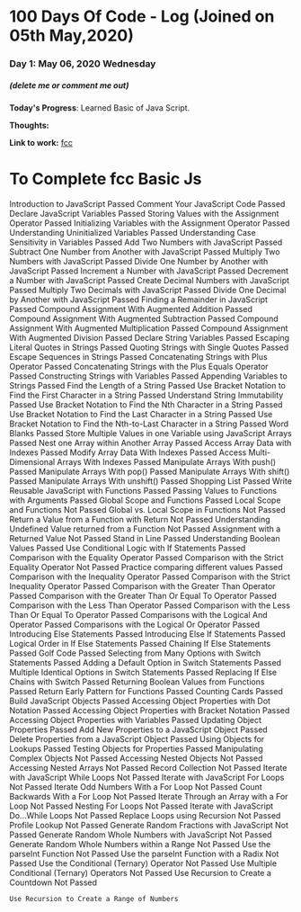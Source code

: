# 100 Days Of Code - Log (Joined on 05th May,2020)

### Day 1: May 06, 2020 Wednesday
##### (delete me or comment me out)

**Today's Progress**: Learned Basic of Java Script.

**Thoughts:** 

**Link to work:** [fcc](http://www.freecodecamp.org/saradasutar)





# To Complete fcc Basic Js
Introduction to JavaScript
Passed
Comment Your JavaScript Code
Passed
Declare JavaScript Variables
Passed
Storing Values with the Assignment Operator
Passed
Initializing Variables with the Assignment Operator
Passed
Understanding Uninitialized Variables
Passed
Understanding Case Sensitivity in Variables
Passed
Add Two Numbers with JavaScript
Passed
Subtract One Number from Another with JavaScript
Passed
Multiply Two Numbers with JavaScript
Passed
Divide One Number by Another with JavaScript
Passed
Increment a Number with JavaScript
Passed
Decrement a Number with JavaScript
Passed
Create Decimal Numbers with JavaScript
Passed
Multiply Two Decimals with JavaScript
Passed
Divide One Decimal by Another with JavaScript
Passed
Finding a Remainder in JavaScript
Passed
Compound Assignment With Augmented Addition
Passed
Compound Assignment With Augmented Subtraction
Passed
Compound Assignment With Augmented Multiplication
Passed
Compound Assignment With Augmented Division
Passed
Declare String Variables
Passed
Escaping Literal Quotes in Strings
Passed
Quoting Strings with Single Quotes
Passed
Escape Sequences in Strings
Passed
Concatenating Strings with Plus Operator
Passed
Concatenating Strings with the Plus Equals Operator
Passed
Constructing Strings with Variables
Passed
Appending Variables to Strings
Passed
Find the Length of a String
Passed
Use Bracket Notation to Find the First Character in a String
Passed
Understand String Immutability
Passed
Use Bracket Notation to Find the Nth Character in a String
Passed
Use Bracket Notation to Find the Last Character in a String
Passed
Use Bracket Notation to Find the Nth-to-Last Character in a String
Passed
Word Blanks
Passed
Store Multiple Values in one Variable using JavaScript Arrays
Passed
Nest one Array within Another Array
Passed
Access Array Data with Indexes
Passed
Modify Array Data With Indexes
Passed
Access Multi-Dimensional Arrays With Indexes
Passed
Manipulate Arrays With push()
Passed
Manipulate Arrays With pop()
Passed
Manipulate Arrays With shift()
Passed
Manipulate Arrays With unshift()
Passed
Shopping List
Passed
Write Reusable JavaScript with Functions
Passed
Passing Values to Functions with Arguments
Passed
Global Scope and Functions
Passed
Local Scope and Functions
Not Passed
Global vs. Local Scope in Functions
Not Passed
Return a Value from a Function with Return
Not Passed
Understanding Undefined Value returned from a Function
Not Passed
Assignment with a Returned Value
Not Passed
Stand in Line
Passed
Understanding Boolean Values
Passed
Use Conditional Logic with If Statements
Passed
Comparison with the Equality Operator
Passed
Comparison with the Strict Equality Operator
Not Passed
Practice comparing different values
Passed
Comparison with the Inequality Operator
Passed
Comparison with the Strict Inequality Operator
Passed
Comparison with the Greater Than Operator
Passed
Comparison with the Greater Than Or Equal To Operator
Passed
Comparison with the Less Than Operator
Passed
Comparison with the Less Than Or Equal To Operator
Passed
Comparisons with the Logical And Operator
Passed
Comparisons with the Logical Or Operator
Passed
Introducing Else Statements
Passed
Introducing Else If Statements
Passed
Logical Order in If Else Statements
Passed
Chaining If Else Statements
Passed
Golf Code
Passed
Selecting from Many Options with Switch Statements
Passed
Adding a Default Option in Switch Statements
Passed
Multiple Identical Options in Switch Statements
Passed
Replacing If Else Chains with Switch
Passed
Returning Boolean Values from Functions
Passed
Return Early Pattern for Functions
Passed
Counting Cards
Passed
Build JavaScript Objects
Passed
Accessing Object Properties with Dot Notation
Passed
Accessing Object Properties with Bracket Notation
Passed
Accessing Object Properties with Variables
Passed
Updating Object Properties
Passed
Add New Properties to a JavaScript Object
Passed
Delete Properties from a JavaScript Object
Passed
Using Objects for Lookups
Passed
Testing Objects for Properties
Passed
Manipulating Complex Objects
Not Passed
Accessing Nested Objects
Not Passed
Accessing Nested Arrays
Not Passed
Record Collection
Not Passed
Iterate with JavaScript While Loops
Not Passed
Iterate with JavaScript For Loops
Not Passed
Iterate Odd Numbers With a For Loop
Not Passed
Count Backwards With a For Loop
Not Passed
Iterate Through an Array with a For Loop
Not Passed
Nesting For Loops
Not Passed
Iterate with JavaScript Do...While Loops
Not Passed
Replace Loops using Recursion
Not Passed
Profile Lookup
Not Passed
Generate Random Fractions with JavaScript
Not Passed
Generate Random Whole Numbers with JavaScript
Not Passed
Generate Random Whole Numbers within a Range
Not Passed
Use the parseInt Function
Not Passed
Use the parseInt Function with a Radix
Not Passed
Use the Conditional (Ternary) Operator
Not Passed
Use Multiple Conditional (Ternary) Operators
Not Passed
Use Recursion to Create a Countdown
Not Passed

    Use Recursion to Create a Range of Numbers




